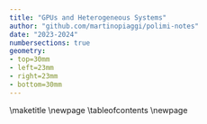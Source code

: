 ```yaml
---
title: "GPUs and Heterogeneous Systems"
author: "github.com/martinopiaggi/polimi-notes"
date: "2023-2024"
numbersections: true
geometry: 
- top=30mm
- left=23mm
- right=23mm
- bottom=30mm
---
```


\maketitle
\newpage
\tableofcontents
\newpage